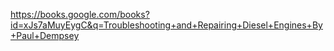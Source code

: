 https://books.google.com/books?id=xJs7aMuyEygC&q=Troubleshooting+and+Repairing+Diesel+Engines+By+Paul+Dempsey
